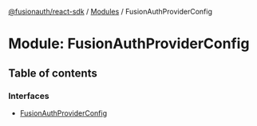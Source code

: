 [@fusionauth/react-sdk](../README.md) / [Modules](../modules.md) / FusionAuthProviderConfig

# Module: FusionAuthProviderConfig

## Table of contents

### Interfaces

- [FusionAuthProviderConfig](../interfaces/FusionAuthProviderConfig.FusionAuthProviderConfig.md)
